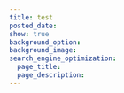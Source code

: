 ```yaml
---
title: test
posted_date:
show: true
background_option:
background_image:
search_engine_optimization:
  page_title:
  page_description:
---
```

